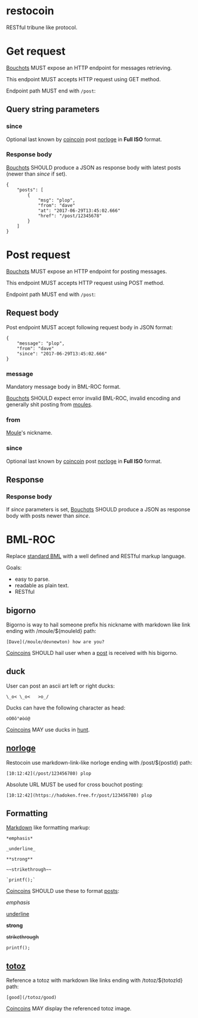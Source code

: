 # restocoin

RESTful tribune like protocol.

# Get request

[Bouchots](../../01_standard/bouchot.md) MUST expose an HTTP endpoint for messages retrieving.

This endpoint MUST accepts HTTP request using GET method.

Endpoint path MUST end with `/post`:

## Query string parameters

### since

Optional last known by [coincoin](../../01_standard/coincoin.md) post
[norloge](../../01_standard/norloge.md) in **Full ISO** format.

### Response body

[Bouchots](../../01_standard/bouchot.md) SHOULD produce
a JSON as response body with latest posts (newer than *since* if set).

```
{
    "posts": [
        {
            "msg": "plop",
            "from": "dave"
            "at": "2017-06-29T13:45:02.666"
            "href": "/post/12345678"
        }
    ]
}
```

# Post request

[Bouchots](../../01_standard/bouchot.md) MUST expose an HTTP endpoint for posting messages.

This endpoint MUST accepts HTTP request using POST method.

Endpoint path MUST end with `/post`:

## Request body

Post endpoint MUST accept following request body in JSON format:

```
{
    "message": "plop",
    "from": "dave"
    "since": "2017-06-29T13:45:02.666"
}
```

### message

Mandatory message body in BML-ROC format.

[Bouchots](../../01_standard/bouchot.md) SHOULD expect error invalid BML-ROC, invalid encoding
 and generally shit posting from [moules](../../01_standard/moules.md).

### from

[Moule](../../01_standard/moules.md)'s nickname.

### since

Optional last known by [coincoin](../../01_standard/coincoin.md) post
[norloge](../../01_standard/norloge.md) in **Full ISO** format.

## Response

### Response body

If *since* parameters is set, [Bouchots](../../01_standard/bouchot.md) SHOULD produce
a JSON as response body with posts newer than *since*.

# BML-ROC

Replace [standard BML](../../01_standard/bml.md) with a well defined and RESTful markup
language.

Goals:

- easy to parse.
- readable as plain text.
- RESTful

## bigorno

Bigorno is way to hail someone prefix his nickname
with markdown like link ending with
/moule/${mouleId} path:
```
[Dave](/moule/devnewton) how are you?
```

[Coincoins](../../01_standard/coincoin.md) SHOULD hail user when a [post](../../01_standard/post.md) is received with his bigorno.

## duck

User can post an ascii art left or right ducks:

```
\_o< \_o<   >o_/
```

Ducks can have the following character as head:

```
oO0ô°øòó@
```

[Coincoins](../../01_standard/coincoin.md) MAY use ducks in [hunt](../../01_standard/hunt.md).

## [norloge](../../01_standard/norloge.md)

Restocoin use markdown-link-like norloge ending with
/post/${postId} path:

```
[10:12:42](/post/123456780) plop
```

Absolute URL MUST be used for cross bouchot posting:

```
[10:12:42](https://hadoken.free.fr/post/123456780) plop
```

## Formatting

[Markdown](https://daringfireball.net/projects/markdown/syntax) like formatting markup:

```
*emphasis*

_underline_

**strong**

~~strikethrough~~

`printf();`

```

[Coincoins](../../01_standard/coincoin.md) SHOULD use these to format [posts](../../01_standard/post.md):

*emphasis*

<u>underline</u>

**strong**

<s>strikethrough</s>

`printf();`

## [totoz](../../01_standard/totoz.md)

Reference a totoz with markdown like links
ending with /totoz/${totozId} path:

```
[good](/totoz/good)
```

[Coincoins](../../01_standard/coincoin.md) MAY display the referenced totoz image.